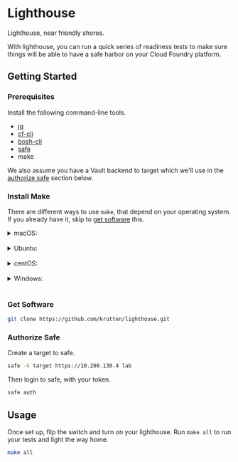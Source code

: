 # Lighthouse

Lighthouse, near friendly shores.

With lighthouse, you can run a quick series of readiness tests to make sure things will be able to have a safe harbor on your Cloud Foundry platform.

## Getting Started

### Prerequisites

Install the following command-line tools.

* [jq](https://stedolan.github.io/jq/download/)
* [cf-cli](https://docs.cloudfoundry.org/cf-cli/install-go-cli.html)
* [bosh-cli](https://bosh.io/docs/cli-v2-install/)
* [safe](https://github.com/starkandwayne/safe#attention-homebrew-users)
* make

We also assume you have a Vault backend to target which we'll use in the [authorize safe](#authorize-safe) section below.

### Install Make

There are different ways to use `make`, that depend on your operating system.  If you already have it, skip to [get software](#get-software) this.

<details><summary>macOS:</summary>

```bash
xcode-select --install
```

</details><br/>

<details><summary>Ubuntu:</summary>

```bash
sudo apt-get install build-essential
```

</details><br/>

<details><summary>centOS:</summary>

```bash
yum groupinstall "Development Tools"
```

</details><br/>

<details><summary>Windows:</summary>

Go here: [http://gnuwin32.sourceforge.net/packages/make.htm](http://gnuwin32.sourceforge.net/packages/make.htm)

</details><br/>

### Get Software

```bash
git clone https://github.com/krutten/lighthouse.git
```

### Authorize Safe

Create a target to safe.

```bash
safe -k target https://10.200.130.4 lab
```

Then login to safe, with your token.

```bash
safe auth
```

## Usage

Once set up, flip the switch and turn on your lighthouse.  Run `make all` to run your tests and light the way home.

```bash
make all
```